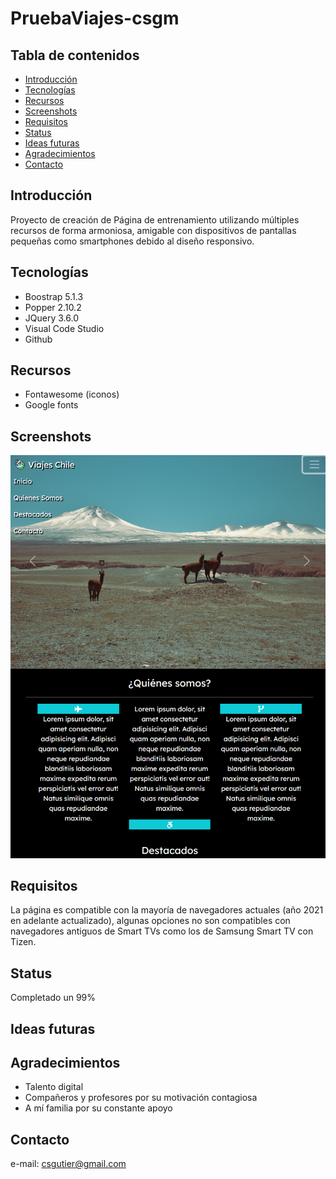# PruebaViajes-csgm

## Tabla de contenidos
* [Introducción](#introducción)
* [Tecnologías](#tecnologías)
* [Recursos](#recursos)
* [Screenshots](#screenshots)
* [Requisitos](#requisitos)
* [Status](#status)
* [Ideas futuras](#ideas-futuras)
* [Agradecimientos](#agradecimientos)
* [Contacto](#contacto)

##  Introducción
 
Proyecto de creación de Página de entrenamiento utilizando múltiples recursos de forma armoniosa, 
amigable con dispositivos de pantallas pequeñas como smartphones debido al diseño responsivo. 


##  Tecnologías

* Boostrap 5.1.3
* Popper 2.10.2 
* JQuery 3.6.0
* Visual Code Studio
* Github 


##  Recursos

* Fontawesome (iconos)
* Google fonts

##  Screenshots

![Example screenshot](./assets/img/Screenshoot.png)


##  Requisitos

La página es compatible con la mayoría de navegadores actuales (año 2021 en adelante actualizado),
algunas opciones no son compatibles con navegadores antiguos de Smart TVs como los de Samsung Smart TV con Tizen. 

##  Status

Completado un 99% 

##  Ideas futuras

##  Agradecimientos

* Talento digital
* Compañeros y profesores por su motivación contagiosa
* A mí familia por su constante apoyo

##  Contacto

e-mail: csgutier@gmail.com

